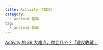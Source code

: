```yaml
---
title: Activity（TODO）
category: 
  - android-基础
tag:
  - android-基础
---
```


[Activity 的 36 大难点，你会几个？「建议收藏」](https://blog.csdn.net/qq_43377749/article/details/102728995)